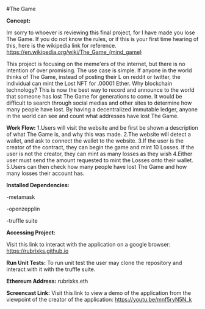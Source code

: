 #The Game

**Concept:**

Im sorry to whoever is reviewing this final project, for I have made you lose The Game.
If you do not know the rules, or if this is your first time hearing of this, here is the wikipedia link for reference.
https://en.wikipedia.org/wiki/The_Game_(mind_game)


This project is focusing on the meme'ers of the internet, but there is no intention of over promising.
The use case is simple. If anyone in the world thinks of The Game, instead of posting their L on reddit or twitter,
the individual can mint the Lost NFT for .00001 Ether.
Why blockchain technology? This is now the best way to record and announce to the world that someone has lost The Game for generations to come.
It would be difficult to search through social medias and other sites to determine how many people have lost. 
By having a decentralized immutable ledger, anyone in the world can see and count what addresses have lost The Game.

**Work Flow:**
1.Users will visit the website and be first be shown a description of what The Game is, and why this was made. 
2.The website will detect a wallet, and ask to connect the wallet to the website.
3.If the user is the creator of the contract, they can begin the game and mint 10 Losses. If the user is not the creator, they can mint as many losses as they wish
4.Either user must send the amount requested to mint the Losses onto their wallet.
5.Users can then check how many people have lost The Game and how many losses their account has.

**Installed Dependencies:**

-metamask

-openzepplin

-truffle suite

**Accessing Project:**

Visit this link to interact with the application on a google browser: https://rubrixks.github.io


**Run Unit Tests:**
To run unit test the user may clone the repository and interact with it with the truffle suite.  




**Ethereum Address:**
rubrixks.eth


**Screencast Link:**
Visit this link to view a demo of the application from the viewpoint of the creator of the application:
https://youtu.be/mnf5ryN5N_k
